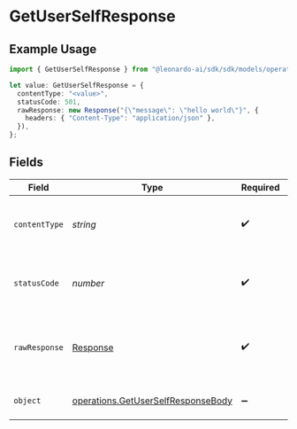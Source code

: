 # GetUserSelfResponse

## Example Usage

```typescript
import { GetUserSelfResponse } from "@leonardo-ai/sdk/sdk/models/operations";

let value: GetUserSelfResponse = {
  contentType: "<value>",
  statusCode: 501,
  rawResponse: new Response("{\"message\": \"hello world\"}", {
    headers: { "Content-Type": "application/json" },
  }),
};
```

## Fields

| Field                                                                                           | Type                                                                                            | Required                                                                                        | Description                                                                                     |
| ----------------------------------------------------------------------------------------------- | ----------------------------------------------------------------------------------------------- | ----------------------------------------------------------------------------------------------- | ----------------------------------------------------------------------------------------------- |
| `contentType`                                                                                   | *string*                                                                                        | :heavy_check_mark:                                                                              | HTTP response content type for this operation                                                   |
| `statusCode`                                                                                    | *number*                                                                                        | :heavy_check_mark:                                                                              | HTTP response status code for this operation                                                    |
| `rawResponse`                                                                                   | [Response](https://developer.mozilla.org/en-US/docs/Web/API/Response)                           | :heavy_check_mark:                                                                              | Raw HTTP response; suitable for custom response parsing                                         |
| `object`                                                                                        | [operations.GetUserSelfResponseBody](../../../sdk/models/operations/getuserselfresponsebody.md) | :heavy_minus_sign:                                                                              | Responses for GET /me                                                                           |